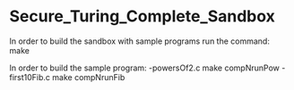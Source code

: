 # Secure_Turing_Complete_Sandbox

In order to build the sandbox with sample programs run the command: make

In order to build the sample program:
	-powersOf2.c
		make compNrunPow
	-first10Fib.c
		make compNrunFib